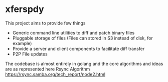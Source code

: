 # xferspdy

This project aims to provide few things
* Generic command line utilities to diff and patch binary files
* Pluggable storage of files (Files can stored in S3 instead of disk, for example)
* Provide a server and client components to facilitate diff transfer
* P2P File updates

The codebase is almost entirely in golang and the core algorithms and ideas are as represented here Rsync Algorithm https://rsync.samba.org/tech_report/node2.html
